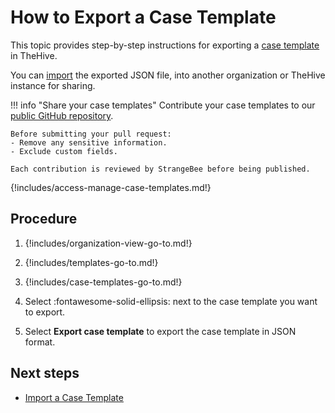 # How to Export a Case Template

This topic provides step-by-step instructions for exporting a [case template](about-case-templates.md) in TheHive.

You can [import](import-a-case-template.md) the exported JSON file, into another organization or TheHive instance for sharing.

!!! info "Share your case templates"
    Contribute your case templates to our [public GitHub repository](https://github.com/StrangeBeeCorp/thehive-templates/tree/main/Case%20Templates).  
    
    Before submitting your pull request:  
    - Remove any sensitive information.  
    - Exclude custom fields.  
    
    Each contribution is reviewed by StrangeBee before being published.

{!includes/access-manage-case-templates.md!}

<h2>Procedure</h2>

1. {!includes/organization-view-go-to.md!}

2. {!includes/templates-go-to.md!}

3. {!includes/case-templates-go-to.md!}

4. Select :fontawesome-solid-ellipsis: next to the case template you want to export.

5. Select **Export case template** to export the case template in JSON format.

<h2>Next steps</h2>

* [Import a Case Template](import-a-case-template.md)
